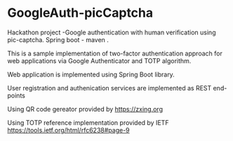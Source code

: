 # GoogleAuth-picCaptcha
Hackathon project -Google authentication with human verification using pic-captcha. Spring boot - maven .

This is a sample implementation of two-factor authentication approach for web applications via Google Authenticator and TOTP algorithm.


Web application is implemented using Spring Boot library.

User registration and authenication services are implemented as REST end-points

Using QR code gereator provided by https://zxing.org

Using TOTP reference implementation provided by IETF https://tools.ietf.org/html/rfc6238#page-9

